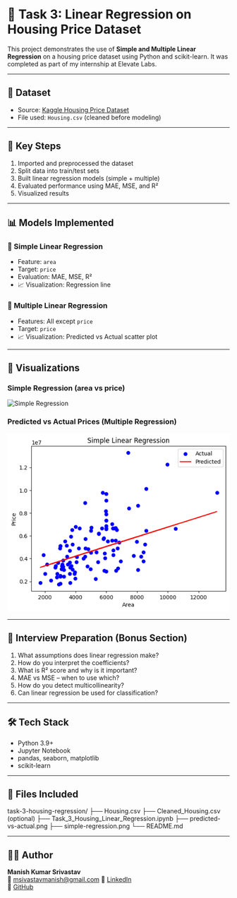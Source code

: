 # 🏡 Task 3: Linear Regression on Housing Price Dataset

This project demonstrates the use of **Simple and Multiple Linear Regression** on a housing price dataset using Python and scikit-learn. It was completed as part of my internship at Elevate Labs.

---

## 📁 Dataset
- Source: [Kaggle Housing Price Dataset](https://www.kaggle.com/datasets/harishkumardatalab/housing-price-prediction)
- File used: `Housing.csv` (cleaned before modeling)

---

## 📌 Key Steps
1. Imported and preprocessed the dataset
2. Split data into train/test sets
3. Built linear regression models (simple + multiple)
4. Evaluated performance using MAE, MSE, and R²
5. Visualized results

---

## 📊 Models Implemented

### 🔹 Simple Linear Regression
- Feature: `area`
- Target: `price`
- Evaluation: MAE, MSE, R²
- 📈 Visualization: Regression line

### 🔹 Multiple Linear Regression
- Features: All except `price`
- Target: `price`
- 📈 Visualization: Predicted vs Actual scatter plot

---

## 📸 Visualizations

### Simple Regression (area vs price)
![Simple Regression](simple-regression.png)

### Predicted vs Actual Prices (Multiple Regression)
![Predicted vs Actual](predicted-vs-actual.png)

---

## 🧠 Interview Preparation (Bonus Section)

1. What assumptions does linear regression make?
2. How do you interpret the coefficients?
3. What is R² score and why is it important?
4. MAE vs MSE – when to use which?
5. How do you detect multicollinearity?
6. Can linear regression be used for classification?

---

## 🛠 Tech Stack

- Python 3.9+
- Jupyter Notebook
- pandas, seaborn, matplotlib
- scikit-learn

---

## 📂 Files Included

task-3-housing-regression/
├── Housing.csv
├── Cleaned_Housing.csv (optional)
├── Task_3_Housing_Linear_Regression.ipynb
├── predicted-vs-actual.png
├── simple-regression.png
└── README.md


---

## 👨‍💻 Author

**Manish Kumar Srivastav**  
📧 msivastavmanish@gmail.com 
🔗 [LinkedIn](https://www.linkedin.com/in/manish-kumar-srivastav)  
🐙 [GitHub](https://github.com/Roxtop07)
